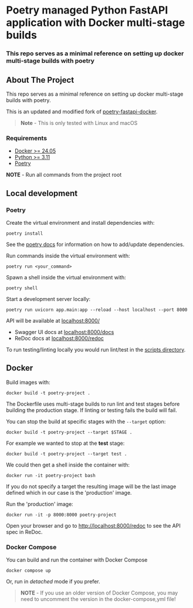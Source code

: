 # Poetry managed Python FastAPI application with Docker multi-stage builds

### This repo serves as a minimal reference on setting up docker multi-stage builds with poetry

## About The Project

This repo serves as a minimal reference on setting up docker multi-stage builds with poetry.

This is an updated and modified fork of [poetry-fastapi-docker](https://github.com/svx/poetry-fastapi-docker/blob/main/README.md).

> **Note** - This is only tested with Linux and macOS

### Requirements

- [Docker >= 24.05](https://docs.docker.com/get-docker/)
- [Python >= 3.11](https://www.python.org/downloads/release/python-3115/)
- [Poetry](https://github.com/python-poetry/poetry)

 **NOTE** - Run all commands from the project root

## Local development

### Poetry

Create the virtual environment and install dependencies with:

```shell
poetry install
```

See the [poetry docs](https://python-poetry.org/docs/) for information on how to add/update dependencies.

Run commands inside the virtual environment with:

```shell
poetry run <your_command>
```

Spawn a shell inside the virtual environment with:

```shell
poetry shell
```

Start a development server locally:

```shell
poetry run uvicorn app.main:app --reload --host localhost --port 8000
```

API will be available at [localhost:8000/](http://localhost:8000/)

- Swagger UI docs at [localhost:8000/docs](http://localhost:8000/docs)
- ReDoc docs at [localhost:8000/redoc](http://localhost:8000/redoc)

To run testing/linting locally you would run lint/test in the [scripts directory](/scripts).

## Docker

Build images with:

```shell
docker build -t poetry-project .
```

The Dockerfile uses multi-stage builds to run lint and test stages before building the production stage.
If linting or testing fails the build will fail.

You can stop the build at specific stages with the `--target` option:

```shell
docker build -t poetry-project --target $STAGE .
```

For example we wanted to stop at the **test** stage:

```shell
docker build -t poetry-project --target test .
```

We could then get a shell inside the container with:

```shell
docker run -it poetry-project bash
```

If you do not specify a target the resulting image will be the last image defined which in our case is the 'production' image.

Run the 'production' image:

```shell
docker run -it -p 8000:8000 poetry-project
```

Open your browser and go to [http://localhost:8000/redoc](http://localhost:8000/redoc) to see the API spec in ReDoc.

### Docker Compose

You can build and run the container with Docker Compose

```shell
docker compose up
```

Or, run in *detached* mode if you prefer.

> **NOTE** - If you use an older version of Docker Compose,
> you may need to uncomment the version in the docker-compose,yml file!
